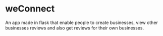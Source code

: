 # weConnect
An app made in flask that enable people to create businesses, view other businesses reviews and also get reviews for their own businesses.
